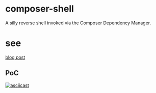 # composer-shell
A silly reverse shell invoked via the Composer Dependency Manager.

# see
[blog post]()

## PoC

[![asciicast](https://asciinema.org/a/b64qlhadvl7zn1912ihwi09wt.png)](https://asciinema.org/a/b64qlhadvl7zn1912ihwi09wt)
